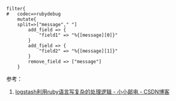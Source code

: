 


```logstash
filter{
#   codec=>rubydebug
    mutate{
    split=>["message"," "]
        add_field => {
            "field1" => "%{[message][0]}"
        }   
        add_field => {
            "field2" => "%{[message][1]}"
        }
        remove_field => ["message"]
    }
```

参考：
1. [logstash利用ruby语言写复杂的处理逻辑 - 小小邮电 - CSDN博客]( http://blog.csdn.net/ty_0930/article/details/52609360)